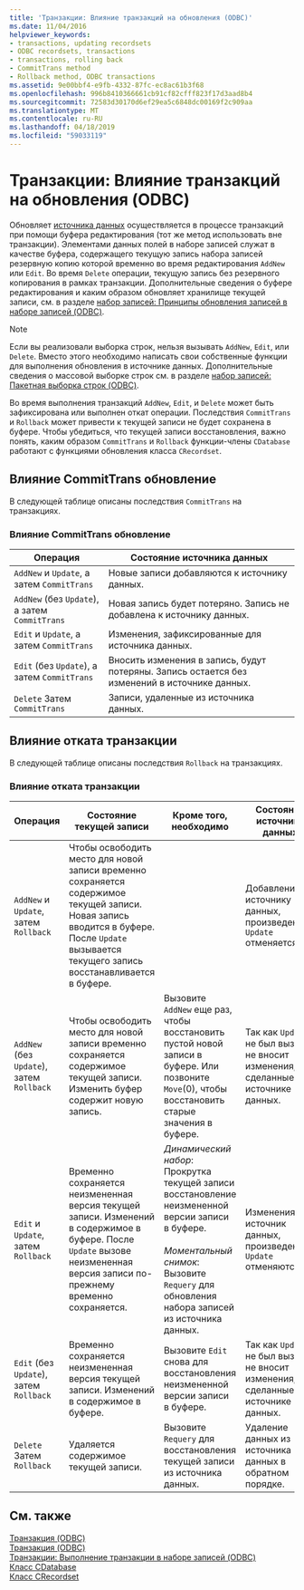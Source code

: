```yaml
---
title: 'Транзакции: Влияние транзакций на обновления (ODBC)'
ms.date: 11/04/2016
helpviewer_keywords:
- transactions, updating recordsets
- ODBC recordsets, transactions
- transactions, rolling back
- CommitTrans method
- Rollback method, ODBC transactions
ms.assetid: 9e00bbf4-e9fb-4332-87fc-ec8ac61b3f68
ms.openlocfilehash: 996b8410366661cb91cf82cfff823f17d3aad8b4
ms.sourcegitcommit: 72583d30170d6ef29ea5c6848dc00169f2c909aa
ms.translationtype: MT
ms.contentlocale: ru-RU
ms.lasthandoff: 04/18/2019
ms.locfileid: "59033119"
---
```

# <a name="transaction-how-transactions-affect-updates-odbc"></a>Транзакции: Влияние транзакций на обновления (ODBC)

Обновляет [источника данных](../../data/odbc/data-source-odbc.md) осуществляется в процессе транзакций при помощи буфера редактирования (тот же метод использовать вне транзакции). Элементами данных полей в наборе записей служат в качестве буфера, содержащего текущую запись набора записей резервную копию которой временно во время редактирования `AddNew` или `Edit`. Во время `Delete` операции, текущую запись без резервного копирования в рамках транзакции. Дополнительные сведения о буфере редактирования и каким образом обновляет хранилище текущей записи, см. в разделе [набор записей: Принципы обновления записей в наборе записей (ODBC)](../../data/odbc/recordset-how-recordsets-update-records-odbc.md).

> [!NOTE]
>  Если вы реализовали выборка строк, нельзя вызывать `AddNew`, `Edit`, или `Delete`. Вместо этого необходимо написать свои собственные функции для выполнения обновления в источнике данных. Дополнительные сведения о массовой выборке строк см. в разделе [набор записей: Пакетная выборка строк (ODBC)](../../data/odbc/recordset-fetching-records-in-bulk-odbc.md).

Во время выполнения транзакций `AddNew`, `Edit`, и `Delete` может быть зафиксирована или выполнен откат операции. Последствия `CommitTrans` и `Rollback` может привести к текущей записи не будет сохранена в буфере. Чтобы убедиться, что текущей записи восстановления, важно понять, каким образом `CommitTrans` и `Rollback` функции-члены `CDatabase` работают с функциями обновления класса `CRecordset`.

##  <a name="_core_how_committrans_affects_updates"></a> Влияние CommitTrans обновление

В следующей таблице описаны последствия `CommitTrans` на транзакциях.

### <a name="how-committrans-affects-updates"></a>Влияние CommitTrans обновление

|Операция|Состояние источника данных|
|---------------|---------------------------|
|`AddNew` и `Update`, а затем `CommitTrans`|Новые записи добавляются к источнику данных.|
|`AddNew` (без `Update`), а затем `CommitTrans`|Новая запись будет потеряно. Запись не добавлена к источнику данных.|
|`Edit` и `Update`, а затем `CommitTrans`|Изменения, зафиксированные для источника данных.|
|`Edit` (без `Update`), а затем `CommitTrans`|Вносить изменения в запись, будут потеряны. Запись остается без изменений в источнике данных.|
|`Delete` Затем `CommitTrans`|Записи, удаленные из источника данных.|

##  <a name="_core_how_rollback_affects_updates"></a> Влияние отката транзакции

В следующей таблице описаны последствия `Rollback` на транзакциях.

### <a name="how-rollback-affects-transactions"></a>Влияние отката транзакции

|Операция|Состояние текущей записи|Кроме того, необходимо|Состояние источника данных|
|---------------|------------------------------|-------------------|---------------------------|
|`AddNew` и `Update`, затем `Rollback`|Чтобы освободить место для новой записи временно сохраняется содержимое текущей записи. Новая запись вводится в буфере. После `Update` вызывается текущего запись восстанавливается в буфере.||Добавление к источнику данных, произведенные `Update` отменяется.|
|`AddNew` (без `Update`), затем `Rollback`|Чтобы освободить место для новой записи временно сохраняется содержимое текущей записи. Изменить буфер содержит новую запись.|Вызовите `AddNew` еще раз, чтобы восстановить пустой новой записи в буфере. Или позвоните `Move`(0), чтобы восстановить старые значения в буфере.|Так как `Update` не был вызван, не вносит изменения, сделанные в источнике данных.|
|`Edit` и `Update`, затем `Rollback`|Временно сохраняется неизмененная версия текущей записи. Изменений в содержимое в буфере. После `Update` вызове неизмененная версия записи по-прежнему временно сохраняется.|*Динамический набор*: Прокрутка текущей записи восстановление неизмененной версии записи в буфере.<br /><br /> *Моментальный снимок*: Вызовите `Requery` для обновления набора записей из источника данных.|Изменения в источник данных, произведенные `Update` отменяются.|
|`Edit` (без `Update`), затем `Rollback`|Временно сохраняется неизмененная версия текущей записи. Изменений в содержимое в буфере.|Вызовите `Edit` снова для восстановления неизмененной версии записи в буфере.|Так как `Update` не был вызван, не вносит изменения, сделанные в источнике данных.|
|`Delete` Затем `Rollback`|Удаляется содержимое текущей записи.|Вызовите `Requery` для восстановления текущей записи из источника данных.|Удаление данных из источника данных в обратном порядке.|

## <a name="see-also"></a>См. также

[Транзакция (ODBC)](../../data/odbc/transaction-odbc.md)<br/>
[Транзакция (ODBC)](../../data/odbc/transaction-odbc.md)<br/>
[Транзакции: Выполнение транзакции в наборе записей (ODBC)](../../data/odbc/transaction-performing-a-transaction-in-a-recordset-odbc.md)<br/>
[Класс CDatabase](../../mfc/reference/cdatabase-class.md)<br/>
[Класс CRecordset](../../mfc/reference/crecordset-class.md)